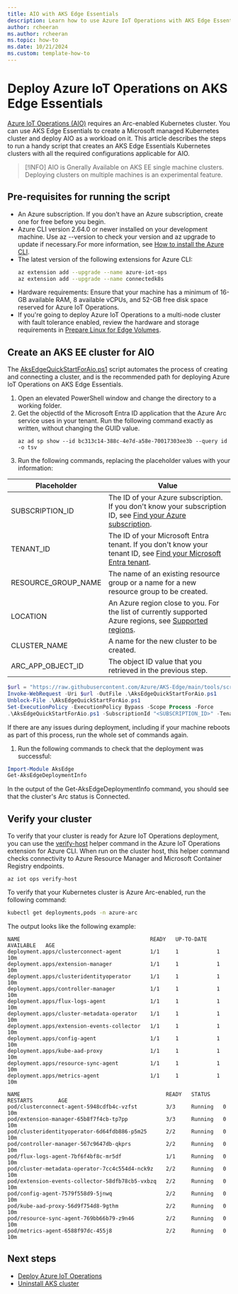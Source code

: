 ```yaml
---
title: AIO with AKS Edge Essentials
description: Learn how to use Azure IoT Operations with AKS Edge Essentials.
author: rcheeran
ms.author: rcheeran
ms.topic: how-to
ms.date: 10/21/2024
ms.custom: template-how-to
---
```


# Deploy Azure IoT Operations on AKS Edge Essentials

[Azure IoT Operations (AIO)]() requires an Arc-enabled Kubernetes cluster. You can use AKS Edge Essentials to create a Microsoft managed Kubernetes cluster and deploy AIO as a workload on it. This article describes the steps to run a handy script that creates an AKS Edge Essentials Kubernetes clusters with all the required configurations applicable for AIO. 

> [!INFO]
> AIO is Gnerally Available on AKS EE single machine clusters. Deploying clusters on multiple machines is an experimental feature. 

## Pre-requisites for running the script 

- An Azure subscription. If you don't have an Azure subscription, create one for free before you begin.
- Azure CLI version 2.64.0 or newer installed on your development machine. Use az --version to check your version and az upgrade to update if necessary.For more information, see [How to install the Azure CLI](https://review.learn.microsoft.com/en-us/cli/azure/install-azure-cli).
- The latest version of the following extensions for Azure CLI:
    ```bash
    az extension add --upgrade --name azure-iot-ops
    az extension add --upgrade --name connectedk8s 
    ```
- Hardware requirements: Ensure that your machine has a minimum of 16-GB available RAM, 8 available vCPUs, and 52-GB free disk space reserved for Azure IoT Operations.
- If you're going to deploy Azure IoT Operations to a multi-node cluster with fault tolerance enabled, review the hardware and storage requirements in [Prepare Linux for Edge Volumes](https://review.learn.microsoft.com/en-us/azure/azure-arc/container-storage/prepare-linux-edge-volumes).


## Create an AKS EE cluster for AIO
The [AksEdgeQuickStartForAio.ps1](https://github.com/Azure/AKS-Edge/blob/main/tools/scripts/AksEdgeQuickStart/AksEdgeQuickStartForAio.ps1) script automates the process of creating and connecting a cluster, and is the recommended path for deploying Azure IoT Operations on AKS Edge Essentials.
1. Open an elevated PowerShell window and change the directory to a working folder.
1. Get the objectId of the Microsoft Entra ID application that the Azure Arc service uses in your tenant. Run the following command exactly as written, without changing the GUID value.
    ```azurecli
    az ad sp show --id bc313c14-388c-4e7d-a58e-70017303ee3b --query id -o tsv
    ```
1. Run the following commands, replacing the placeholder values with your information:

|Placeholder|Value  |
|---------|---------|
|SUBSCRIPTION_ID     |      The ID of your Azure subscription. If you don't know your subscription ID, see [Find your Azure subscription](https://review.learn.microsoft.com/en-us/azure/azure-portal/get-subscription-tenant-id#find-your-azure-subscription).   |
|TENANT_ID  |    The ID of your Microsoft Entra tenant. If you don't know your tenant ID, see [Find your Microsoft Entra tenant](https://review.learn.microsoft.com/en-us/azure/azure-portal/get-subscription-tenant-id#find-your-microsoft-entra-tenant).     |
|RESOURCE_GROUP_NAME     |   The name of an existing resource group or a name for a new resource group to be created.      |
|LOCATION     |      An Azure region close to you. For the list of currently supported Azure regions, see [Supported regions](https://review.learn.microsoft.com/en-us/azure/iot-operations/overview-iot-operations#supported-regions).   |
|CLUSTER_NAME     |    A name for the new cluster to be created.     |
|ARC_APP_OBJECT_ID     |  The object ID value that you retrieved in the previous step.       |

```powershell
$url = "https://raw.githubusercontent.com/Azure/AKS-Edge/main/tools/scripts/AksEdgeQuickStart/AksEdgeQuickStartForAio.ps1"
Invoke-WebRequest -Uri $url -OutFile .\AksEdgeQuickStartForAio.ps1
Unblock-File .\AksEdgeQuickStartForAio.ps1
Set-ExecutionPolicy -ExecutionPolicy Bypass -Scope Process -Force
.\AksEdgeQuickStartForAio.ps1 -SubscriptionId "<SUBSCRIPTION_ID>" -TenantId "<TENANT_ID>" -ResourceGroupName "<RESOURCE_GROUP_NAME>"  -Location "<LOCATION>"  -ClusterName "<CLUSTER_NAME>" -CustomLocationOid "<ARC_APP_OBJECT_ID>"
```
If there are any issues during deployment, including if your machine reboots as part of this process, run the whole set of commands again.
1. Run the following commands to check that the deployment was successful:
```powershell
Import-Module AksEdge
Get-AksEdgeDeploymentInfo
```
In the output of the Get-AksEdgeDeploymentInfo command, you should see that the cluster's Arc status is Connected.

## Verify your cluster
To verify that your cluster is ready for Azure IoT Operations deployment, you can use the [verify-host](https://review.learn.microsoft.com/en-us/cli/azure/iot/ops#az-iot-ops-verify-host) helper command in the Azure IoT Operations extension for Azure CLI. When run on the cluster host, this helper command checks connectivity to Azure Resource Manager and Microsoft Container Registry endpoints.
```azurecli
az iot ops verify-host
```

To verify that your Kubernetes cluster is Azure Arc-enabled, run the following command:
```bash
kubectl get deployments,pods -n azure-arc
```

The output looks like the following example:
```output
NAME                                         READY   UP-TO-DATE   AVAILABLE   AGE
deployment.apps/clusterconnect-agent         1/1     1            1           10m
deployment.apps/extension-manager            1/1     1            1           10m
deployment.apps/clusteridentityoperator      1/1     1            1           10m
deployment.apps/controller-manager           1/1     1            1           10m
deployment.apps/flux-logs-agent              1/1     1            1           10m
deployment.apps/cluster-metadata-operator    1/1     1            1           10m
deployment.apps/extension-events-collector   1/1     1            1           10m
deployment.apps/config-agent                 1/1     1            1           10m
deployment.apps/kube-aad-proxy               1/1     1            1           10m
deployment.apps/resource-sync-agent          1/1     1            1           10m
deployment.apps/metrics-agent                1/1     1            1           10m

NAME                                              READY   STATUS    RESTARTS        AGE
pod/clusterconnect-agent-5948cdfb4c-vzfst         3/3     Running   0               10m
pod/extension-manager-65b8f7f4cb-tp7pp            3/3     Running   0               10m
pod/clusteridentityoperator-6d64fdb886-p5m25      2/2     Running   0               10m
pod/controller-manager-567c9647db-qkprs           2/2     Running   0               10m
pod/flux-logs-agent-7bf6f4bf8c-mr5df              1/1     Running   0               10m
pod/cluster-metadata-operator-7cc4c554d4-nck9z    2/2     Running   0               10m
pod/extension-events-collector-58dfb78cb5-vxbzq   2/2     Running   0               10m
pod/config-agent-7579f558d9-5jnwq                 2/2     Running   0               10m
pod/kube-aad-proxy-56d9f754d8-9gthm               2/2     Running   0               10m
pod/resource-sync-agent-769bb66b79-z9n46          2/2     Running   0               10m
pod/metrics-agent-6588f97dc-455j8                 2/2     Running   0               10m
```

## Next steps

- [Deploy Azure IoT Operations](https://review.learn.microsoft.com/en-us/azure/iot-operations/deploy-iot-ops/howto-deploy-iot-operations)
- [Uninstall AKS cluster](aks-edge-howto-uninstall.md)
